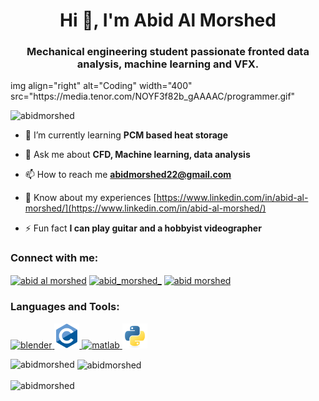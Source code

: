 <h1 align="center">Hi 👋, I'm Abid Al Morshed</h1>
<h3 align="center">Mechanical engineering student passionate fronted data analysis, machine learning and VFX.</h3>
img align="right" alt="Coding" width="400" src="https://media.tenor.com/NOYF3f82b_gAAAAC/programmer.gif"

<p align="left"> <img src="https://komarev.com/ghpvc/?username=abidmorshed&label=Profile%20views&color=0e75b6&style=flat" alt="abidmorshed" /> </p>

- 🌱 I’m currently learning **PCM based heat storage**

- 💬 Ask me about **CFD, Machine learning, data analysis**

- 📫 How to reach me **abidmorshed22@gmail.com**

- 📄 Know about my experiences [https://www.linkedin.com/in/abid-al-morshed/](https://www.linkedin.com/in/abid-al-morshed/)

- ⚡ Fun fact **I can play guitar and a hobbyist videographer**

<h3 align="left">Connect with me:</h3>
<p align="left">
<a href="https://fb.com/abid al morshed" target="blank"><img align="center" src="https://raw.githubusercontent.com/rahuldkjain/github-profile-readme-generator/master/src/images/icons/Social/facebook.svg" alt="abid al morshed" height="30" width="40" /></a>
<a href="https://instagram.com/abid_morshed_" target="blank"><img align="center" src="https://raw.githubusercontent.com/rahuldkjain/github-profile-readme-generator/master/src/images/icons/Social/instagram.svg" alt="abid_morshed_" height="30" width="40" /></a>
<a href="https://www.youtube.com/c/abid morshed" target="blank"><img align="center" src="https://raw.githubusercontent.com/rahuldkjain/github-profile-readme-generator/master/src/images/icons/Social/youtube.svg" alt="abid morshed" height="30" width="40" /></a>
</p>

<h3 align="left">Languages and Tools:</h3>
<p align="left"> <a href="https://www.blender.org/" target="_blank" rel="noreferrer"> <img src="https://download.blender.org/branding/community/blender_community_badge_white.svg" alt="blender" width="40" height="40"/> </a> <a href="https://www.cprogramming.com/" target="_blank" rel="noreferrer"> <img src="https://raw.githubusercontent.com/devicons/devicon/master/icons/c/c-original.svg" alt="c" width="40" height="40"/> </a> <a href="https://www.mathworks.com/" target="_blank" rel="noreferrer"> <img src="https://upload.wikimedia.org/wikipedia/commons/2/21/Matlab_Logo.png" alt="matlab" width="40" height="40"/> </a> <a href="https://www.python.org" target="_blank" rel="noreferrer"> <img src="https://raw.githubusercontent.com/devicons/devicon/master/icons/python/python-original.svg" alt="python" width="40" height="40"/> </a> </p>

<p><img align="left" src="https://github-readme-stats-sigma-five.vercel.app/api/top-langs?username=abidmorshed&show_icons=true&locale=en&layout=compact" alt="abidmorshed" /></p>

<p>&nbsp;<img align="center" src="https://github-readme-stats-sigma-five.vercel.app/api?username=abidmorshed&show_icons=true&locale=en" alt="abidmorshed" /></p>

<p><img align="center" src="https://github-readme-streak-stats.herokuapp.com/?user=abidmorshed&" alt="abidmorshed" /></p>
